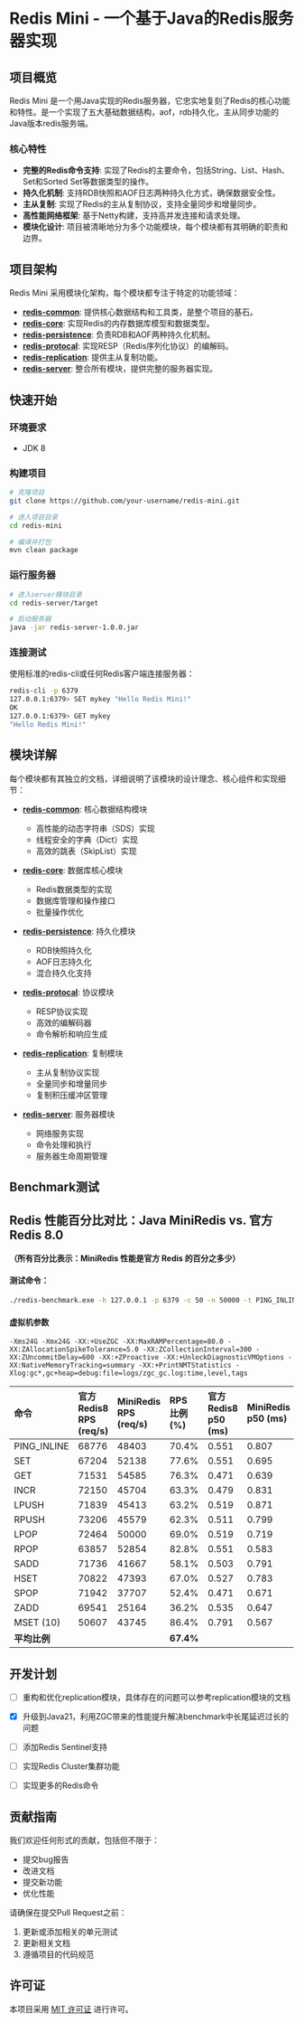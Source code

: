 # Redis Mini - 一个基于Java的Redis服务器实现

## 项目概览

Redis Mini 是一个用Java实现的Redis服务器，它忠实地复刻了Redis的核心功能和特性。是一个实现了五大基础数据结构，aof，rdb持久化，主从同步功能的Java版本redis服务端。

### 核心特性

* **完整的Redis命令支持**: 实现了Redis的主要命令，包括String、List、Hash、Set和Sorted Set等数据类型的操作。
* **持久化机制**: 支持RDB快照和AOF日志两种持久化方式，确保数据安全性。
* **主从复制**: 实现了Redis的主从复制协议，支持全量同步和增量同步。
* **高性能网络框架**: 基于Netty构建，支持高并发连接和请求处理。
* **模块化设计**: 项目被清晰地分为多个功能模块，每个模块都有其明确的职责和边界。

## 项目架构

Redis Mini 采用模块化架构，每个模块都专注于特定的功能领域：

* [**redis-common**](redis-common/redis-common.md): 提供核心数据结构和工具类，是整个项目的基石。
* [**redis-core**](redis-core/redis-core.md): 实现Redis的内存数据库模型和数据类型。
* [**redis-persistence**](redis-persistence/redis-persistence.md): 负责RDB和AOF两种持久化机制。
* [**redis-protocal**](redis-protocal/redis-protocal.md): 实现RESP（Redis序列化协议）的编解码。
* [**redis-replication**](redis-replication/redis-replication.md): 提供主从复制功能。
* [**redis-server**](redis-server/redis-server.md): 整合所有模块，提供完整的服务器实现。

## 快速开始

### 环境要求

* JDK 8


### 构建项目

```bash
# 克隆项目
git clone https://github.com/your-username/redis-mini.git

# 进入项目目录
cd redis-mini

# 编译并打包
mvn clean package
```

### 运行服务器

```bash
# 进入server模块目录
cd redis-server/target

# 启动服务器
java -jar redis-server-1.0.0.jar
```

### 连接测试

使用标准的redis-cli或任何Redis客户端连接服务器：

```bash
redis-cli -p 6379
127.0.0.1:6379> SET mykey "Hello Redis Mini!"
OK
127.0.0.1:6379> GET mykey
"Hello Redis Mini!"
```

## 模块详解

每个模块都有其独立的文档，详细说明了该模块的设计理念、核心组件和实现细节：

* [**redis-common**](redis-common/redis-common.md): 核心数据结构模块
  * 高性能的动态字符串（SDS）实现
  * 线程安全的字典（Dict）实现
  * 高效的跳表（SkipList）实现

* [**redis-core**](redis-core/redis-core.md): 数据库核心模块
  * Redis数据类型的实现
  * 数据库管理和操作接口
  * 批量操作优化

* [**redis-persistence**](redis-persistence/redis-persistence.md): 持久化模块
  * RDB快照持久化
  * AOF日志持久化
  * 混合持久化支持

* [**redis-protocal**](redis-protocal/redis-protocal.md): 协议模块
  * RESP协议实现
  * 高效的编解码器
  * 命令解析和响应生成

* [**redis-replication**](redis-replication/redis-replication.md): 复制模块
  * 主从复制协议实现
  * 全量同步和增量同步
  * 复制积压缓冲区管理

* [**redis-server**](redis-server/redis-server.md): 服务器模块
  * 网络服务实现
  * 命令处理和执行
  * 服务器生命周期管理


## Benchmark测试
## Redis 性能百分比对比：Java MiniRedis vs. 官方 Redis 8.0

**（所有百分比表示：MiniRedis 性能是官方 Redis 的百分之多少）**
#### 测试命令：
```bash
./redis-benchmark.exe -h 127.0.0.1 -p 6379 -c 50 -n 50000 -t PING_INLINE,PING_BULK,SET,GET,INCR,LPUSH,RPUSH,LPOP,RPOP,SADD,HSET,SPOP,ZADD,lpush:rand:new,LRANGE_1,LRANGE_3,LRANGE_5,LRANGE_10,MSET
```

#### 虚拟机参数
```
-Xms24G -Xmx24G -XX:+UseZGC -XX:MaxRAMPercentage=80.0 -XX:ZAllocationSpikeTolerance=5.0 -XX:ZCollectionInterval=300 -XX:ZUncommitDelay=600 -XX:+ZProactive -XX:+UnlockDiagnosticVMOptions -XX:NativeMemoryTracking=summary -XX:+PrintNMTStatistics -Xlog:gc*,gc+heap=debug:file=logs/zgc_gc.log:time,level,tags
```

| 命令        | 官方 Redis8 RPS (req/s) | MiniRedis RPS (req/s) | RPS 比例 (%) | 官方 Redis8 p50 (ms) | MiniRedis p50 (ms) | p50 比例 (%) | 官方 Redis8 p99 (ms) | MiniRedis p99 (ms) | p99 比例 (%) | 
| :---------- |:----------------------| :-------------------- | :----------- |:-------------------| :----------------- | :----------- |:-------------------| :----------------- | :----------- | 
| PING_INLINE | 68776                 | 48403                 | 70.4%        | 0.551              | 0.807              | 146.5%       | 0.895              | 1.295              | 144.7%       |
| SET         | 67204                 | 52138                 | 77.6%        | 0.551              | 0.695              | 126.1%       | 0.951              | 1.215              | 127.8%       | 
| GET         | 71531                 | 54585                 | 76.3%        | 0.471              | 0.639              | 135.7%       | 0.839              | 1.183              | 141.0%       | 
| INCR        | 72150                 | 45704                 | 63.3%        | 0.479              | 0.831              | 173.5%       | 0.871              | 1.559              | 179.0%       | 
| LPUSH       | 71839                 | 45413                 | 63.2%        | 0.519              | 0.871              | 167.8%       | 0.919              | 1.455              | 158.3%       | 
| RPUSH       | 73206                 | 45579                 | 62.3%        | 0.511              | 0.799              | 156.4%       | 0.839              | 1.455              | 173.4%       | 
| LPOP        | 72464                 | 50000                 | 69.0%        | 0.519              | 0.719              | 138.5%       | 0.879              | 1.263              | 143.7%       | 
| RPOP        | 63857                 | 52854                 | 82.8%        | 0.551              | 0.583              | 105.8%       | 1.271              | 1.095              | 86.1%        |
| SADD        | 71736                 | 41667                 | 58.1%        | 0.503              | 0.791              | 157.3%       | 0.895              | 1.527              | 170.6%       | 
| HSET        | 70822                 | 47393                 | 67.0%        | 0.527              | 0.783              | 148.6%       | 0.871              | 1.335              | 153.3%       | 
| SPOP        | 71942                 | 37707                 | 52.4%        | 0.471              | 0.671              | 142.5%       | 0.943              | 1.503              | 159.4%       | 
| ZADD        | 69541                 | 25164                 | 36.2%        | 0.535              | 0.647              | 120.9%       | 0.911              | 3.111              | 341.5%       | 
| MSET (10)   | 50607                 | 43745                 | 86.4%        | 0.791              | 0.567              | 71.7%        | 1.255              | 1.359              | 108.3%       | 
| **平均比例** |                       |                       | **67.4%**    |                    |                    | **139.3%**   |                    |                    | **168.2%**   | 


## 开发计划
- [ ] 重构和优化replication模块，具体存在的问题可以参考replication模块的文档
- [x] 升级到Java21，利用ZGC带来的性能提升解决benchmark中长尾延迟过长的问题
- [ ] 添加Redis Sentinel支持
- [ ] 实现Redis Cluster集群功能
- [ ] 实现更多的Redis命令


## 贡献指南

我们欢迎任何形式的贡献，包括但不限于：

* 提交bug报告
* 改进文档
* 提交新功能
* 优化性能

请确保在提交Pull Request之前：

1. 更新或添加相关的单元测试
2. 更新相关文档
3. 遵循项目的代码规范

## 许可证

本项目采用 [MIT 许可证](LICENSE) 进行许可。 
